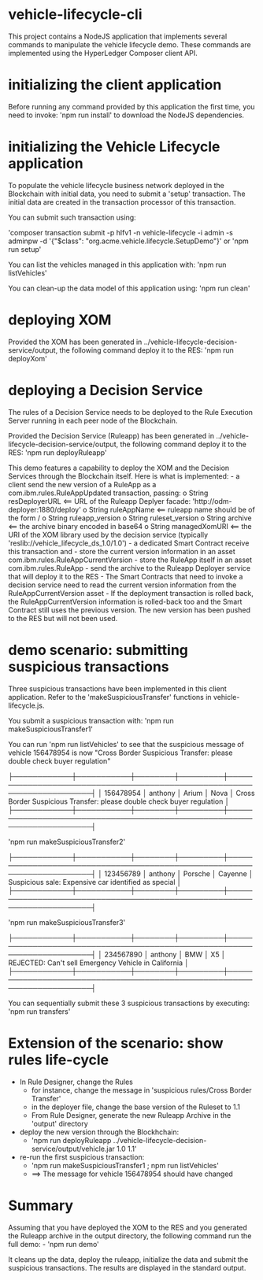 # vehicle-lifecycle-cli
This project contains a NodeJS application that implements several commands to manipulate the vehicle lifecycle demo. These commands are implemented using the HyperLedger Composer client API.

# initializing the client application

Before running any command provided by this application the first time, you need to invoke: 'npm run install' to download the NodeJS dependencies. 

# initializing the Vehicle Lifecycle application

To populate the vehicle lifecycle business network deployed in the Blockchain with initial data, you need to submit a 'setup' transaction. The initial data are created in the transaction processor of this transaction.

You can submit such transaction using:

'composer transaction submit -p hlfv1 -n vehicle-lifecycle -i admin -s adminpw -d '{"$class": "org.acme.vehicle.lifecycle.SetupDemo"}'
or 
'npm run setup'

You can list the vehicles managed in this application with:
'npm run listVehicles'

You can clean-up the data model of this application using:
'npm run clean'

# deploying XOM

Provided the XOM has been generated in ../vehicle-lifecycle-decision-service/output, the following command deploy it to the RES:
'npm run deployXom'

# deploying a Decision Service

The rules of a Decision Service needs to be deployed to the Rule Execution Server running in each peer node of the Blockchain. 

Provided the Decision Service (Ruleapp) has been generated in ../vehicle-lifecycle-decision-service/output, the following command deploy it to the RES:
'npm run deployRuleapp'

This demo features a capability to deploy the XOM and the Decision Services through the Blockchain itself. 
Here is what is implemented: 
    - a client send the new version of a RuleApp as a com.ibm.rules.RuleAppUpdated transaction, passing:
      o String resDeployerURL <== URL of the Ruleapp Deplyer facade: 'http://odm-deployer:1880/deploy'
      o String ruleAppName <== ruleapp name should be of the form <ruleapp>/<ruleset>
      o String ruleapp_version
      o String ruleset_version
      o String archive <== the archive binary encoded in base64
      o String managedXomURI <== the URI of the XOM library used by the decision service (typically 'reslib://vehicle_lifecycle_ds_1.0/1.0')
    - a dedicated Smart Contract receive this transaction and
        - store the current version information in an asset com.ibm.rules.RuleAppCurrentVersion
        - store the RuleApp itself in an asset com.ibm.rules.RuleApp
        - send the archive to the Ruleapp Deployer service that will deploy it to the RES
    - The Smart Contracts that need to invoke a decision service need to read the current version information from the RuleAppCurrentVersion asset
    - If the deployment transaction is rolled back, the RuleAppCurrentVersion information is rolled-back too and the Smart Contract
      still uses the previous version. The new version has been pushed to the RES but will not been used. 


# demo scenario: submitting suspicious transactions

Three suspicious transactions have been implemented in this client application. Refer to the 'makeSuspiciousTransfer' functions in vehicle-lifecycle.js.

You submit a suspicious transaction with:
'npm run makeSuspiciousTransfer1'

You can run 'npm run listVehicles' to see that the suspicious message of vehicle 156478954 is now "Cross Border Suspicious Transfer: please double check buyer regulation"

├────────────┼───────────┼────────┼─────────┼────────────────────────────────────────────────────────────────────────┤
│ 156478954  │ anthony   │ Arium  │ Nova    │ Cross Border Suspicious Transfer: please double check buyer regulation │
├────────────┼───────────┼────────┼─────────┼────────────────────────────────────────────────────────────────────────┤

'npm run makeSuspiciousTransfer2'

├────────────┼───────────┼────────┼─────────┼────────────────────────────────────────────────────────────────────────┤
│ 123456789  │ anthony   │ Porsche │ Cayenne │ Suspicious sale: Expensive car identified as special                   │
├────────────┼───────────┼────────┼─────────┼────────────────────────────────────────────────────────────────────────┤

'npm run makeSuspiciousTransfer3'

├────────────┼───────────┼────────┼─────────┼────────────────────────────────────────────────────────────────────────┤
│ 234567890  │ anthony   │ BMW    │ X5      │ REJECTED: Can't sell Emergency Vehicle in California                   │
├────────────┼───────────┼────────┼─────────┼────────────────────────────────────────────────────────────────────────┤

You can sequentially submit these 3 suspicious transactions by executing: 'npm run transfers'

# Extension of the scenario: show rules life-cycle

- In Rule Designer, change the Rules
    - for instance, change the message in 'suspicious rules/Cross Border Transfer'
    - in the deployer file, change the base version of the Ruleset to 1.1
    - From Rule Designer, generate the new Ruleapp Archive in the 'output' directory
- deploy the new version through the Blockhchain:
    - 'npm run deployRuleapp ../vehicle-lifecycle-decision-service/output/vehicle.jar 1.0 1.1'
- re-run the first suspicious transaction: 
    - 'npm run makeSuspiciousTransfer1 ; npm run listVehicles'  
    - ==> The message for vehicle 156478954 should have changed

# Summary

Assuming that you have deployed the XOM to the RES and you generated the Ruleapp archive in the output directory, the following command run the full demo:
    - 'npm run demo'

It cleans up the data, deploy the ruleapp, initialize the data and submit the suspicious transactions. The results are displayed in the standard output.  

